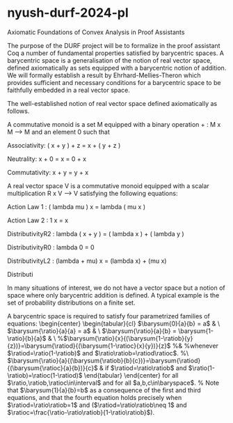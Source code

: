 # nyush-durf-2024-pl

Axiomatic Foundations of Convex Analysis in Proof Assistants

The purpose of the DURF project will be to formalize in the proof assistant Coq
a number of fundamental properties satisfied by barycentric spaces.
A barycentric space is a generalisation of the notion of real vector space,
defined axiomatically as sets equipped with a barycentric notion of addition.
We will formally establish a result by Ehrhard-Mellies-Theron which provides
sufficient and necessary conditions for a barycentric space to be faithfully
embedded in a real vector space.


The well-established notion of real vector space defined axiomatically as follows.

A commutative monoid is a set M equipped with a binary operation + : M x M --> M and an element 0 such that

Associativity: ( x + y ) + z = x + ( y + z )

Neutrality: x + 0 = x = 0 + x

Commutativity: x + y = y + x

A real vector space V is a commutative monoid equipped with a scalar multiplication R x V --> V 
satisfying the following equations:

Action Law 1 : ( lambda mu ) x = lambda ( mu x )

Action Law 2 : 1 x = x

DistributivityR2 : lambda ( x + y ) = ( lambda x ) + ( lambda y )

DistributivityR0 : lambda 0 = 0

DistributivityL2 : (lambda + mu) x = (lambda x) + (mu x)

Distributi

In many situations of interest, we do not have a vector space but a notion of space where only barycentric addition is defined.
A typical example is the set of probability distributions on a finite set.

A barycentric space is required to satisfy four parametrized families
of equations:
\begin{center}
\begin{tabular}{cl}
$\barysum{0}{a}{b} = a$ &
\\
$\barysum{\ratio}{a}{a} = a$ &
\\
$\barysum{\ratio}{a}{b} = \barysum{1-\ratio}{b}{a}$ &
\\
%$\barysum{\ratio}{x}{(\barysum{1-\ratiob}{y}{z})}=\barysum{\ratiod}{(\barysum{1-\ratioc}{x}{y})}{z}$
%&
%whenever $\ratiod=\ratio(1-\ratiob)$ and $\ratio\ratiob=\ratiod\ratioc$.
%\\
$\barysum{\ratio}{a}{(\barysum{\ratiob}{b}{c})}=\barysum{\ratiod}{(\barysum{\ratioc}{a}{b})}{c}$
&
if $\ratiod=\ratio\ratiob$ and $\ratio(1-\ratiob)=\ratioc(1-\ratiod)$
\end{tabular}
\end{center}
for all $\ratio,\ratiob,\ratioc\in\interval$ and for all $a,b,c\in\baryspace$.
%
Note that $\barysum{1}{a}{b}=b$ as a consequence of the first and third equations,
and that the fourth equation holds precisely when $\ratiod=\ratio\ratiob=1$ and ($\ratiod=\ratio\ratiob\neq 1$ 
and $\ratioc=\frac{\ratio-\ratio\ratiob}{1-\ratio\ratiob}$).

